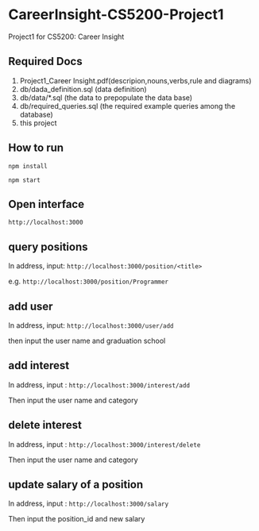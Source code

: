 # CareerInsight-CS5200-Project1
Project1 for CS5200: Career Insight

## Required Docs
1. Project1_Career Insight.pdf(descripion,nouns,verbs,rule and diagrams)
2. db/dada_definition.sql (data definition)
3. db/data/*.sql (the data to prepopulate the data base)
4. db/required_queries.sql (the required example queries among the database)
5. this project

## How to run
`npm install`

`npm start`

## Open interface
`http://localhost:3000`

## query positions
In address, input: `http://localhost:3000/position/<title>`

e.g. `http://localhost:3000/position/Programmer`

## add user
In address, input: `http://localhost:3000/user/add`

then input the user name and graduation school

## add interest
In address, input : `http://localhost:3000/interest/add`
 
Then input the user name and category

## delete interest
In address, input : `http://localhost:3000/interest/delete`
 
Then input the user name and category

## update salary of a position
In address, input : `http://localhost:3000/salary`
 
Then input the position_id and new salary